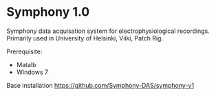 # Symphony 1.0

Symphony data acquisation system for electrophysiological recordings. Primarily used in University of Helsinki, Viiki, Patch Rig. 

Prerequisite:

- Matalb 
- Windows 7

Base installation https://github.com/Symphony-DAS/symphony-v1
